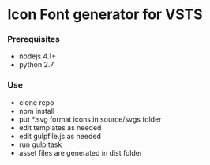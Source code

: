 # Icon Font generator for VSTS

### Prerequisites
- nodejs 4.1+
- python 2.7

### Use
- clone repo
- npm install
- put *.svg format icons in source/svgs folder
- edit templates as needed
- edit gulpfile.js as needed
- run gulp task
- asset files are generated in dist folder
